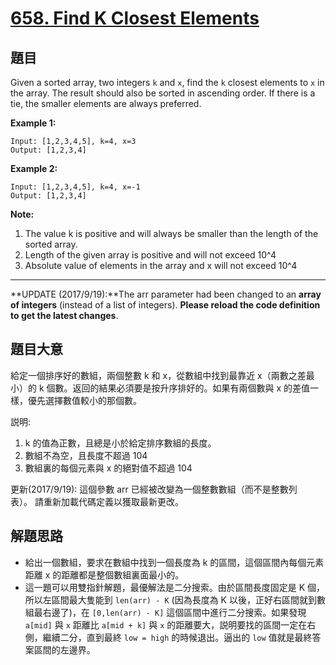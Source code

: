 # [658. Find K Closest Elements](https://leetcode.com/problems/find-k-closest-elements/)


## 題目

Given a sorted array, two integers `k` and `x`, find the `k` closest elements to `x` in the array. The result should also be sorted in ascending order. If there is a tie, the smaller elements are always preferred.

**Example 1:**

    Input: [1,2,3,4,5], k=4, x=3
    Output: [1,2,3,4]

**Example 2:**

    Input: [1,2,3,4,5], k=4, x=-1
    Output: [1,2,3,4]

**Note:**

1. The value k is positive and will always be smaller than the length of the sorted array.
2. Length of the given array is positive and will not exceed 10^4
3. Absolute value of elements in the array and x will not exceed 10^4

---

**UPDATE (2017/9/19):**The arr parameter had been changed to an **array of integers** (instead of a list of integers). **Please reload the code definition to get the latest changes**.


## 題目大意


給定一個排序好的數組，兩個整數 k 和 x，從數組中找到最靠近 x（兩數之差最小）的 k 個數。返回的結果必須要是按升序排好的。如果有兩個數與 x 的差值一樣，優先選擇數值較小的那個數。


説明:

1. k 的值為正數，且總是小於給定排序數組的長度。
2. 數組不為空，且長度不超過 104
3. 數組裏的每個元素與 x 的絕對值不超過 104
 

更新(2017/9/19):
這個參數 arr 已經被改變為一個整數數組（而不是整數列表）。 請重新加載代碼定義以獲取最新更改。




## 解題思路


- 給出一個數組，要求在數組中找到一個長度為 k 的區間，這個區間內每個元素距離 x 的距離都是整個數組裏面最小的。
- 這一題可以用雙指針解題，最優解法是二分搜索。由於區間長度固定是 K 個，所以左區間最大隻能到 `len(arr) - K` (因為長度為 K 以後，正好右區間就到數組最右邊了)，在 `[0,len(arr) - K]` 這個區間中進行二分搜索。如果發現 `a[mid]` 與 `x` 距離比 `a[mid + k]` 與 `x` 的距離要大，説明要找的區間一定在右側，繼續二分，直到最終 `low = high` 的時候退出。逼出的 `low` 值就是最終答案區間的左邊界。
